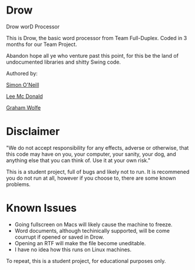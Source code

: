 Drow
====

Drow worD Processor

This is Drow, the basic word processor from Team Full-Duplex.
Coded in 3 months for our Team Project.

Abandon hope all ye who venture past this point,
for this be the land of undocumented libraries and shitty Swing code.

Authored by:
  
  [Simon O'Neill](https://github.com/oneillsimon)
  
  [Lee Mc Donald](https://github.com/dartvader)
  
  [Graham Wolfe](https://github.com/gwolfe)
  

Disclaimer
==========

"We do not accept responsibility for any effects, adverse or otherwise,
 that this code may have on you, your computer, your sanity, your dog,
 and anything else that you can think of. 
 Use it at your own risk."

This is a student project, full of bugs and likely not to run.
It is recommened you do not run at all, however if you choose to, there are some known problems.

Known Issues
============

  - Going fullscreen on Macs will likely cause the machine to freeze.
  - Word documents, although techinically supported, will be come courrupt if opened or saved in Drow.
  - Opening an RTF will make the file become uneditable.
  - I have no idea how this runs on Linux machines.
  
To repeat, this is a student project, for educational purposes only.
